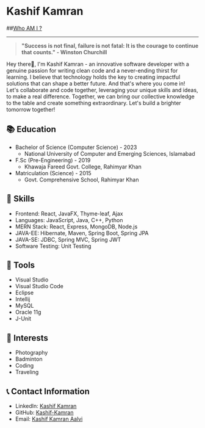# Kashif Kamran 
##[Who AM I ?](https://kashifkamran.netlify.app/)

---
> **"Success is not final, failure is not fatal: It is the courage to continue that counts." - Winston Churchill**

Hey there👋, I'm Kashif Kamran - an innovative software developer with a genuine passion for writing clean code and a never-ending thirst for learning. I believe that technology holds the key to creating impactful solutions that can shape a better future. And that's where you come in! Let's collaborate and code together, leveraging your unique skills and ideas, to make a real difference. Together, we can bring our collective knowledge to the table and create something extraordinary. Let's build a brighter tomorrow together!



## 📚 Education
- Bachelor of Science (Computer Science) - 2023 
  - National University of Computer and Emerging Sciences, Islamabad
- F.Sc (Pre-Engineering) - 2019
  - Khawaja Fareed Govt. College, Rahimyar Khan
- Matriculation (Science) - 2015
  - Govt. Comprehensive School, Rahimyar Khan

## 💼 Skills
- Frontend: React, JavaFX, Thyme-leaf, Ajax
- Languages: JavaScript, Java, C++, Python
- MERN Stack: React, Express, MongoDB, Node.js
- JAVA-EE: Hibernate, Maven, Spring Boot, Spring JPA
- JAVA-SE: JDBC, Spring MVC, Spring JWT
- Software Testing: Unit Testing

## 🔧 Tools
- Visual Studio
- Visual Studio Code
- Eclipse
- Intellij
- MySQL
- Oracle 11g
- J-Unit

## 🌟 Interests
- Photography
- Badminton
- Coding
- Traveling

## 📞 Contact Information
- LinkedIn: [Kashif Kamran](https://www.linkedin.com/in/kashif-kamran-55b22a196/)
- GitHub: [Kashif-Kamran](https://github.com/Kashif-Kamran)
- Email: [Kashif Kamran Aalvi](mailto:kashifkamran.aalvi@gmail.com)


